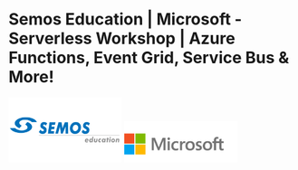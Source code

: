
# Semos Education | Microsoft - Serverless Workshop | Azure Functions, Event Grid, Service Bus &amp; More!
<img src="/.img/semos-logo.png" alt="semos" width="200"/>
<img src="/.img/microsoft-logo.png" alt="microsoft" width="200"/>
